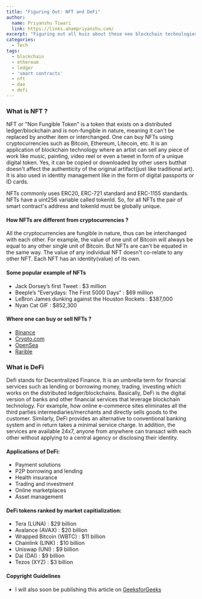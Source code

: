 ```yaml
---
title: "Figuring Out: NFT and DeFi"
author:
  name: Priyanshu Tiwari
  link: https://links.ahampriyanshu.com/
excerpt: "Figuring out all buzz about these neo blockchain technologies. Evaluating their present and future(if they have one)."
categories:
  - Tech
tags:
  - blockchain
  - ethereum
  - ledger
  - 'smart contracts'
  - nft
  - dao
  - defi
---
```


### What is NFT ?

NFT or "Non Fungible Token" is a token that exists on a distributed ledger/blockchain and is non-fungible in nature, meaning it can't be replaced by another item or interchanged. One can buy NFTs using cryptocurrencies such as Bitcoin, Ethereum, Litecoin, etc. It is an application of blockchain technology where an artist can sell any piece of work like music, painting, video reel or even a tweet in form of a unique digital token. Yes, it can be copied or downloaded by other users butthat doesn't affect the authenticity of the original artifact(just like traditional art). It is also used in identity management like in the form of digital passports or ID cards. 

NFTs commonly uses ERC20,  ERC-721 standard  and ERC-1155 standards. NFTs have a uint256 variable called tokenId. So, for all NFTs the pair of smart contract's address and tokenId must be globally unique.

#### How NFTs are different from cryptocurrencies ?

All the cryptocurrencies are fungible in nature, thus can be interchanged with each other. For example, the value of one unit of Bitcoin will always be equal to any other single unit of Bitcoin. But NFTs are can't be equated in the same way. The value of any individual NFT doesn't co-relate to any other NFT. Each NFT has an identity(value) of its own.

#### Some popular example of NFTs

* Jack Dorsey’s first Tweet :  $3 million
* Beeple’s “Everydays: The First 5000 Days” : $69 million
* LeBron James dunking against the Houston Rockets : $387,000
* Nyan Cat GIF : $852,300

#### Where one can buy or sell NFTs ?

* [Binance](https://www.binance.com/en/nft/marketplace)
* [Crypto.com](https://crypto.com/nft/marketplace)
* [OpenSea](https://opensea.io/)
* [Rarible](https://rarible.com/)

### What is DeFi

Defi stands for Decentralized Finance. It is an umbrella term for financial services such as lending or borrowing money, trading, investing which works on the distributed ledger/blockchains. Basically, DeFi is the digital version of banks and other financial services that leverage blockchain technology. For example, how online e-commerce sites eliminates all the third parties intermediaries/merchants and directly sells goods to the customer. Similarly, DeFi provides an alternative to conventional banking system and in return takes a minimal service charge. In addition, the services are available 24x7, anyone from anywhere can transact with each other without applying to a central agency or disclosing their identity.

#### Applications of DeFi:

* Payment solutions
* P2P borrowing and lending
* Health insurance
* Trading and investment
* Online marketplaces
* Asset management

####  DeFi tokens ranked by  market capitialization:

* Tera (LUNA) : $29 billion
* Avalance (AVAX) :  $20 billion
* Wrapped Bitcoin (WBTC) : $11 billion
* Chainlink (LINK) : $10 billion
* Uniswap (UNI) : $9 billion
* Dai (DAI) : $9 billion
* Tezos (XYZ) : $3 billion

#### Copyright Guidelines
* I will also soon be publishing this article on [GeeksforGeeks](https://www.geeksforgeeks.org/)
